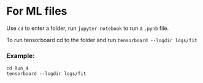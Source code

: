 # For ML files

Use `cd` to enter a folder, run `jupyter notebook` to run a `.pynb` file.

To run tensorboard cd to the folder and run `tensorboard --logdir logs/fit`

### Example: 
```commandline
cd Run_4
tensorboard --logdir logs/fit
```